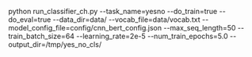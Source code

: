 python run_classifier_ch.py --task_name=yesno --do_train=true --do_eval=true --data_dir=data/ --vocab_file=data/vocab.txt --model_config_file=config/cnn_bert_config.json --max_seq_length=50 --train_batch_size=64 --learning_rate=2e-5 --num_train_epochs=5.0 --output_dir=/tmp/yes_no_cls/